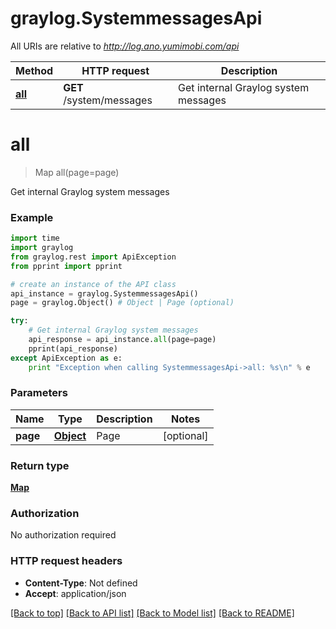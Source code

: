 # graylog.SystemmessagesApi

All URIs are relative to *http://log.ano.yumimobi.com/api*

Method | HTTP request | Description
------------- | ------------- | -------------
[**all**](SystemmessagesApi.md#all) | **GET** /system/messages | Get internal Graylog system messages


# **all**
> Map all(page=page)

Get internal Graylog system messages



### Example 
```python
import time
import graylog
from graylog.rest import ApiException
from pprint import pprint

# create an instance of the API class
api_instance = graylog.SystemmessagesApi()
page = graylog.Object() # Object | Page (optional)

try: 
    # Get internal Graylog system messages
    api_response = api_instance.all(page=page)
    pprint(api_response)
except ApiException as e:
    print "Exception when calling SystemmessagesApi->all: %s\n" % e
```

### Parameters

Name | Type | Description  | Notes
------------- | ------------- | ------------- | -------------
 **page** | [**Object**](.md)| Page | [optional] 

### Return type

[**Map**](Map.md)

### Authorization

No authorization required

### HTTP request headers

 - **Content-Type**: Not defined
 - **Accept**: application/json

[[Back to top]](#) [[Back to API list]](../README.md#documentation-for-api-endpoints) [[Back to Model list]](../README.md#documentation-for-models) [[Back to README]](../README.md)

